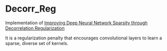 # Decorr_Reg

Implementation of [Improving Deep Neural Network Sparsity through Decorrelation Regularization](https://www.ijcai.org/proceedings/2018/0453.pdf)

It is a regularization penalty that encourages convolutional layers to learn a sparse, diverse set of kernels.
